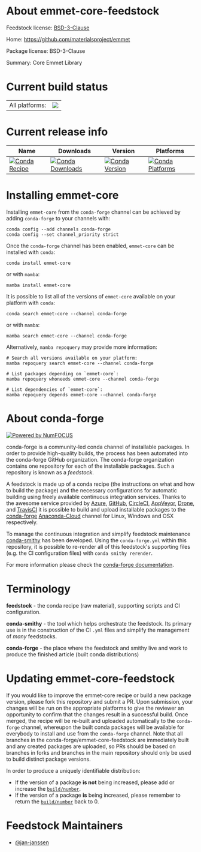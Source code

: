 About emmet-core-feedstock
==========================

Feedstock license: [BSD-3-Clause](https://github.com/conda-forge/emmet-core-feedstock/blob/main/LICENSE.txt)

Home: https://github.com/materialsproject/emmet

Package license: BSD-3-Clause

Summary: Core Emmet Library

Current build status
====================


<table><tr><td>All platforms:</td>
    <td>
      <a href="https://dev.azure.com/conda-forge/feedstock-builds/_build/latest?definitionId=17378&branchName=main">
        <img src="https://dev.azure.com/conda-forge/feedstock-builds/_apis/build/status/emmet-core-feedstock?branchName=main">
      </a>
    </td>
  </tr>
</table>

Current release info
====================

| Name | Downloads | Version | Platforms |
| --- | --- | --- | --- |
| [![Conda Recipe](https://img.shields.io/badge/recipe-emmet--core-green.svg)](https://anaconda.org/conda-forge/emmet-core) | [![Conda Downloads](https://img.shields.io/conda/dn/conda-forge/emmet-core.svg)](https://anaconda.org/conda-forge/emmet-core) | [![Conda Version](https://img.shields.io/conda/vn/conda-forge/emmet-core.svg)](https://anaconda.org/conda-forge/emmet-core) | [![Conda Platforms](https://img.shields.io/conda/pn/conda-forge/emmet-core.svg)](https://anaconda.org/conda-forge/emmet-core) |

Installing emmet-core
=====================

Installing `emmet-core` from the `conda-forge` channel can be achieved by adding `conda-forge` to your channels with:

```
conda config --add channels conda-forge
conda config --set channel_priority strict
```

Once the `conda-forge` channel has been enabled, `emmet-core` can be installed with `conda`:

```
conda install emmet-core
```

or with `mamba`:

```
mamba install emmet-core
```

It is possible to list all of the versions of `emmet-core` available on your platform with `conda`:

```
conda search emmet-core --channel conda-forge
```

or with `mamba`:

```
mamba search emmet-core --channel conda-forge
```

Alternatively, `mamba repoquery` may provide more information:

```
# Search all versions available on your platform:
mamba repoquery search emmet-core --channel conda-forge

# List packages depending on `emmet-core`:
mamba repoquery whoneeds emmet-core --channel conda-forge

# List dependencies of `emmet-core`:
mamba repoquery depends emmet-core --channel conda-forge
```


About conda-forge
=================

[![Powered by
NumFOCUS](https://img.shields.io/badge/powered%20by-NumFOCUS-orange.svg?style=flat&colorA=E1523D&colorB=007D8A)](https://numfocus.org)

conda-forge is a community-led conda channel of installable packages.
In order to provide high-quality builds, the process has been automated into the
conda-forge GitHub organization. The conda-forge organization contains one repository
for each of the installable packages. Such a repository is known as a *feedstock*.

A feedstock is made up of a conda recipe (the instructions on what and how to build
the package) and the necessary configurations for automatic building using freely
available continuous integration services. Thanks to the awesome service provided by
[Azure](https://azure.microsoft.com/en-us/services/devops/), [GitHub](https://github.com/),
[CircleCI](https://circleci.com/), [AppVeyor](https://www.appveyor.com/),
[Drone](https://cloud.drone.io/welcome), and [TravisCI](https://travis-ci.com/)
it is possible to build and upload installable packages to the
[conda-forge](https://anaconda.org/conda-forge) [Anaconda-Cloud](https://anaconda.org/)
channel for Linux, Windows and OSX respectively.

To manage the continuous integration and simplify feedstock maintenance
[conda-smithy](https://github.com/conda-forge/conda-smithy) has been developed.
Using the ``conda-forge.yml`` within this repository, it is possible to re-render all of
this feedstock's supporting files (e.g. the CI configuration files) with ``conda smithy rerender``.

For more information please check the [conda-forge documentation](https://conda-forge.org/docs/).

Terminology
===========

**feedstock** - the conda recipe (raw material), supporting scripts and CI configuration.

**conda-smithy** - the tool which helps orchestrate the feedstock.
                   Its primary use is in the construction of the CI ``.yml`` files
                   and simplify the management of *many* feedstocks.

**conda-forge** - the place where the feedstock and smithy live and work to
                  produce the finished article (built conda distributions)


Updating emmet-core-feedstock
=============================

If you would like to improve the emmet-core recipe or build a new
package version, please fork this repository and submit a PR. Upon submission,
your changes will be run on the appropriate platforms to give the reviewer an
opportunity to confirm that the changes result in a successful build. Once
merged, the recipe will be re-built and uploaded automatically to the
`conda-forge` channel, whereupon the built conda packages will be available for
everybody to install and use from the `conda-forge` channel.
Note that all branches in the conda-forge/emmet-core-feedstock are
immediately built and any created packages are uploaded, so PRs should be based
on branches in forks and branches in the main repository should only be used to
build distinct package versions.

In order to produce a uniquely identifiable distribution:
 * If the version of a package **is not** being increased, please add or increase
   the [``build/number``](https://docs.conda.io/projects/conda-build/en/latest/resources/define-metadata.html#build-number-and-string).
 * If the version of a package **is** being increased, please remember to return
   the [``build/number``](https://docs.conda.io/projects/conda-build/en/latest/resources/define-metadata.html#build-number-and-string)
   back to 0.

Feedstock Maintainers
=====================

* [@jan-janssen](https://github.com/jan-janssen/)


